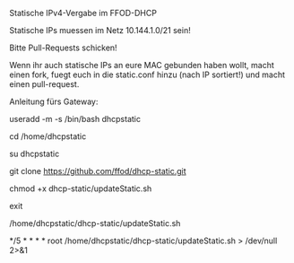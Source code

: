 Statische IPv4-Vergabe im FFOD-DHCP


Statische IPs muessen im Netz 10.144.1.0/21 sein!

Bitte Pull-Requests schicken!

Wenn ihr auch statische IPs an eure MAC gebunden haben wollt, macht einen fork, fuegt euch in die static.conf hinzu (nach IP sortiert!) und macht einen pull-request.




Anleitung fürs Gateway:

useradd -m -s /bin/bash dhcpstatic

cd /home/dhcpstatic

su dhcpstatic

git clone https://github.com/ffod/dhcp-static.git

chmod +x dhcp-static/updateStatic.sh

exit

/home/dhcpstatic/dhcp-static/updateStatic.sh

*/5 * * * * root /home/dhcpstatic/dhcp-static/updateStatic.sh > /dev/null 2>&1
